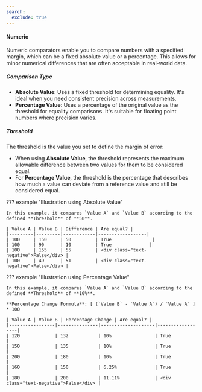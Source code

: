 ```yaml
---
search:
  exclude: true
---
```


#### Numeric

Numeric comparators enable you to compare numbers with a specified margin, which can be a fixed absolute value or a percentage. This allows for minor numerical differences that are often acceptable in real-world data.

##### Comparison Type

- **Absolute Value**: Uses a fixed threshold for determining equality. It's ideal when you need consistent precision across measurements.
- **Percentage Value**: Uses a percentage of the original value as the threshold for equality comparisons. It's suitable for floating point numbers where precision varies.

##### Threshold

The threshold is the value you set to define the margin of error:

- When using **Absolute Value**, the threshold represents the maximum allowable difference between two values for them to be considered equal.
- For **Percentage Value**, the threshold is the percentage that describes how much a value can deviate from a reference value and still be considered equal.

??? example "Illustration using Absolute Value"
    
    In this example, it compares `Value A` and `Value B` according to the defined **Threshold** of **50**.

    | Value A | Value B | Difference | Are equal? |
    |---------|---------|------------|------------------|
    | 100     | 150     | 50         | True               |
    | 100     | 90      | 10         | True              |
    | 100     | 155     | 55         | <div class="text-negative">False</div> |
    | 100     | 49      | 51         | <div class="text-negative">False</div> |


??? example "Illustration using Percentage Value"

    In this example, it compares `Value A` and `Value B` according to the defined **Threshold** of **10%**.

    **Percentage Change Formula**: [ (`Value B` - `Value A`) / `Value A` ] * 100

    | Value A | Value B | Percentage Change | Are equal? |
    |-----------------|---------------|--------------------|------------------|
    | 120             | 132           | 10%                | True               |
    | 150             | 135           | 10%                | True               |
    | 200             | 180           | 10%                | True               |
    | 160             | 150           | 6.25%              | True               |
    | 180             | 200           | 11.11%             | <div class="text-negative">False</div> |
